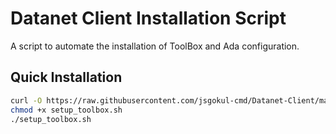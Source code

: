 # Datanet Client Installation Script

A script to automate the installation of ToolBox and Ada configuration.

## Quick Installation
```bash
curl -O https://raw.githubusercontent.com/jsgokul-cmd/Datanet-Client/main/setup_toolbox.sh
chmod +x setup_toolbox.sh
./setup_toolbox.sh
